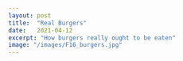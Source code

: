 ```yaml
---
layout: post
title:  "Real Burgers"
date:   2021-04-12
excerpt: "How burgers really ought to be eaten"
image: "/images/F16_burgers.jpg"
---
```

